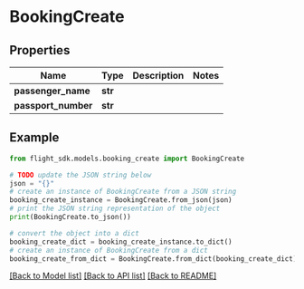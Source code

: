 # BookingCreate


## Properties

Name | Type | Description | Notes
------------ | ------------- | ------------- | -------------
**passenger_name** | **str** |  | 
**passport_number** | **str** |  | 

## Example

```python
from flight_sdk.models.booking_create import BookingCreate

# TODO update the JSON string below
json = "{}"
# create an instance of BookingCreate from a JSON string
booking_create_instance = BookingCreate.from_json(json)
# print the JSON string representation of the object
print(BookingCreate.to_json())

# convert the object into a dict
booking_create_dict = booking_create_instance.to_dict()
# create an instance of BookingCreate from a dict
booking_create_from_dict = BookingCreate.from_dict(booking_create_dict)
```
[[Back to Model list]](../README.md#documentation-for-models) [[Back to API list]](../README.md#documentation-for-api-endpoints) [[Back to README]](../README.md)


